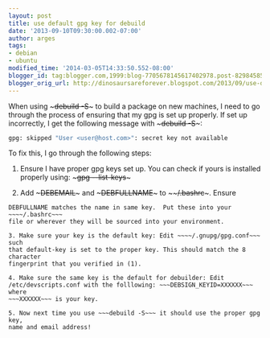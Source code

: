 ```yaml
---
layout: post
title: use default gpg key for debuild
date: '2013-09-10T09:30:00.002-07:00'
author: arges
tags:
- debian
- ubuntu
modified_time: '2014-03-05T14:33:50.552-08:00'
blogger_id: tag:blogger.com,1999:blog-7705678145617402978.post-8298458521934635665
blogger_orig_url: http://dinosaursareforever.blogspot.com/2013/09/use-default-gpg-key-for-debuild.html
---
```


When using ~~~debuild -S~~~ to build a package on new machines, I need to go
through the process of ensuring that my gpg is set up properly. If set up
incorrectly, I get the following message with ~~~debuild -S~~~:

~~~bash
gpg: skipped "User <user@host.com>": secret key not available
~~~

To fix this, I go through the following steps:

1. Ensure I have proper gpg keys set up. You can check if yours is installed
properly using: ~~~gpg --list-keys~~~

2. Add ~~~DEBEMAIL~~~ and ~~~DEBFULLNAME~~~ to ~~~~/.bashrc~~~. Ensure
~~~DEBEMAIL~~~ matches the email in the matching gpg key, and ensure
DEBFULLNAME matches the name in same key.  Put these into your ~~~~/.bashrc~~~
file or wherever they will be sourced into your environment.

3. Make sure your key is the default key: Edit ~~~~/.gnupg/gpg.conf~~~ such
that default-key is set to the proper key. This should match the 8 character
fingerprint that you verified in (1).

4. Make sure the same key is the default for debuilder: Edit
/etc/devscripts.conf with the folllowing: ~~~DEBSIGN_KEYID=XXXXXX~~~ where
~~~XXXXXX~~~ is your key.

5. Now next time you use ~~~debuild -S~~~ it should use the proper gpg key,
name and email address!


